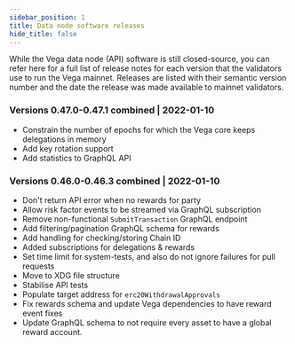 ```yaml
---
sidebar_position: 1
title: Data node software releases
hide_title: false
---
```


While the Vega data node (API) software is still closed-source, you can refer here for a full list of release notes for each version that the validators use to run the Vega mainnet. Releases are listed with their semantic version number and the date the release was made available to mainnet validators.

### Versions 0.47.0-0.47.1 combined | 2022-01-10

- Constrain the number of epochs for which the Vega core keeps delegations in memory
- Add key rotation support 
- Add statistics to GraphQL API

### Versions 0.46.0-0.46.3 combined | 2022-01-10

- Don't return API error when no rewards for party
- Allow risk factor events to be streamed via GraphQL subscription
- Remove non-functional `SubmitTransaction` GraphQL endpoint
- Add filtering/pagination GraphQL schema for rewards
- Add handling for checking/storing Chain ID
- Added subscriptions for delegations & rewards
- Set time limit for system-tests, and also do not ignore failures for pull requests
- Move to XDG file structure
- Stabilise API tests
- Populate target address for `erc20WithdrawalApprovals`
- Fix rewards schema and update Vega dependencies to have reward event fixes
- Update GraphQL schema to not require every asset to have a global reward account.
